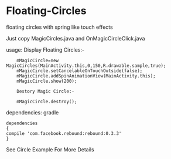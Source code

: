 Floating-Circles
=================

floating circles with spring like touch effects  

Just copy MagicCircles.java and OnMagicCircleClick.java 

usage: 
        Display Floating Circles:-
         
		mMagicCircle=new MagicCircles(MainActivity.this,0,150,R.drawable.sample,true);
        mMagicCircle.setCancelableOnTouchOutside(false);
        mMagicCircle.addSpinAnimationView(MainActivity.this);
        mMagicCircle.show(200);
          
        Destory Magic Circle:-
        
        mMagicCircle.destroy();  

dependencies: gradle 

    dependencies 
    {
    compile 'com.facebook.rebound:rebound:0.3.3'
    }       

See Circle Example For More Details 
   

